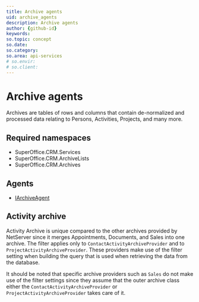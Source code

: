 ```yaml
---
title: Archive agents
uid: archive_agents
description: Archive agents
author: {github-id}
keywords: 
so.topic: concept
so.date:
so.category: 
so.area: api-services
# so.envir:
# so.client:
---
```


# Archive agents

Archives are tables of rows and columns that contain de-normalized and processed data relating to Persons, Activities, Projects, and many more.

## Required namespaces

* SuperOffice.CRM.Services
* SuperOffice.CRM.ArchiveLists
* SuperOffice.CRM.Archives

## Agents

* [IArchiveAgent][1]

## Activity archive

Activity Archive is unique compared to the other archives provided by NetServer since it merges Appointments, Documents, and Sales into one archive. The filter applies only to `ContactActivityArchiveProvider` and to `ProjectActivityArchiveProvider`. These providers make use of the filter setting when building the query that is used when retrieving the data from the database.

It should be noted that specific archive providers such as `Sales` do not make use of the filter settings since they assume that the outer archive class either the `ContactActivityArchiveProvider` or `ProjectActivityArchiveProvider` takes care of it.

<!-- Referenced links -->
[1]: iarchiveagent.md
